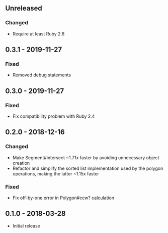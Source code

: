 ## Unreleased

### Changed

* Require at least Ruby 2.6


## 0.3.1 - 2019-11-27

### Fixed

- Removed debug statements


## 0.3.0 - 2019-11-27

### Fixed

- Fix compatibility problem with Ruby 2.4


## 0.2.0 - 2018-12-16

### Changed

* Make Segment#intersect ~1.71x faster by avoiding unnecessary object creation
* Refactor and simplify the sorted list implementation used by the polygon
  operations, making the latter ~1.15x faster

### Fixed

* Fix off-by-one error in Polygon#ccw? calculation

## 0.1.0 - 2018-03-28

* Initial release
